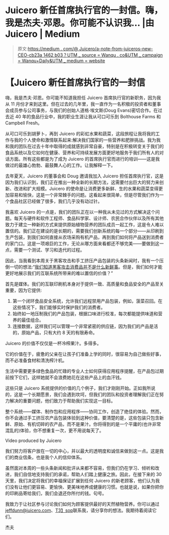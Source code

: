 # Juicero 新任首席执行官的一封信。嗨，我是杰夫·邓恩。你可能不认识我… |由 Juicero | Medium

> 原文:[https://medium . com/@ Juicero/a-note-from-juiceros-new-CEO-cb23a 1462 b03？UTM _ source = Wanqu . co&UTM _ campaign = Wanqu+Daily&UTM _ medium = website](https://medium.com/@Juicero/a-note-from-juiceros-new-ceo-cb23a1462b03?utm_source=wanqu.co&utm_campaign=Wanqu+Daily&utm_medium=website)

# 【Juicero 新任首席执行官的一封信

嗨，我是杰夫·邓恩。你可能不知道我担任 Juicero 首席执行官的新职务，因为我从 11 月份才来到这里。但在过去的几年里，我一直作为一名积极的投资者和董事会成员参与公司事务，与我们的创始人道格·埃文斯(Doug Evans)密切合作。在过去近 40 年的食品行业中，我的职业生涯让我从可口可乐到 Bolthouse Farms 和 Campbell Fresh。

从可口可乐到胡萝卜，再到 Juicero 的彩虹水果和蔬菜，这段旅程让我将我的工作与我的个人使命和激情联系起来:解决我们国家的一些营养和肥胖挑战。我为我和我的团队在过去十年中取得的成就感到非常自豪，特别是在积极转变关于我们的食品系统以及它如何在健康、营养和可持续发展方面更好地服务于我们所有人的对话方面。所有这些都是为了成为 Juicero 的首席执行官而进行的培训——这是我做过的最雄心勃勃、最鼓舞人心的工作。让我解释一下。

去年夏天，Juicero 的董事会和 Doug 邀请我加入 Juicero 担任首席执行官，这是因为我们认识到，我们正在推出一种全新的长期方法，这需要付出巨大的努力来创新、改进和扩大规模。Juicero 的使命是让消费更多新鲜、生的水果和蔬菜变得更加容易和愉快，这是一个非常棘手的问题。这看起来很简单，但是尽管我们作为一个食品社区已经做了很多，我们几乎没有动过针。

我喜欢 Juicero 的一点是，我们的团队正在以一种我从未见过的方式解决这个问题。每天与硬件和软件工程师、食品科学家、设计师、农民合作伙伴以及所有其他致力于建立一种新的方式来提供原始植物营养的团队成员一起工作，这是令人难以置信的。我们正在建设的是长期的，需要我们创新系统的每一个部分——从印刷到生产包装，到我们如何直接从农场采购有机产品，再到我们如何将产品送到消费者的家门口。这是一项艰巨的工作，无论从哪方面来看都还不够完美——要做到这一点，需要一个测试、学习和迭代的过程。

因此，当我看到本周关于黑客攻击和手工挤压产品包装的头条新闻时，我有一个压倒一切的想法:“[我们知道黑客攻击消费品并不是什么新鲜事](https://www.youtube.com/results?search_query=keurig+without+machine)。但是，我们如何才能更好地展示我们的互联系统所带来的难以置信的价值？”

首先是媒体。我们的互联印刷机本身对于提供一致、高质量和食品安全的产品至关重要，因为它提供:

1.  第一个闭环食品安全系统，允许我们远程禁用产品包装，例如，菠菜召回。在这些情况下，我们能够实时保护我们的消费者。
2.  始终如一地压制我们的产品包装，根据口味进行校准，每次都能提供味道和营养的最佳组合。
3.  连接数据，这样我们可以管理一个非常紧密的供应链，因为我们的产品是活的，原始产品，只有大约 8 天的有限寿命。

Juicero 的价值不仅仅是一杯冷榨果汁。多得多。

它的价值在于，疲惫的父亲在让孩子们准备上学的同时，很容易为自己做些好事，而不必准备食材和清洗榨汁机。

生活中需要更多绿色食品的忙碌的专业人士如何获得应用程序提醒，在产品包过期前按下它们，这样她就不会浪费她花在这些产品上的血汗钱。

这些只是 Juicero 系统提供的价值的几个例子，我们才刚刚开始。正如我所说的，这是一个长期愿景，我们会遇到坎坷，但我们的团队和投资者理解我们正在努力解决的重要问题，他们致力于帮助我们实现这一目标。

整个系统——媒体、制作包和应用程序——协同工作，创造了绝佳的体验。然而，你不会通过手工挤压农产品包装体验到这种价值，要清楚的是，这些包装只包含新鲜、原始、有机切碎的农产品，而不是果汁。你将得到的是一个平庸的(也许非常混乱的)体验，你不想重复一次，更不用说每天了。



Video produced by Juicero



我们努力将客户放在一切的中心，并以最大的透明度和诚信来做到这一点。这是我们的商业信条，也是我个人的信仰体系。

虽然面对本周的一些头条新闻和批评从来都不容易，但我们仍在学习、倾听和改进，我们自信地支持我们的承诺，帮助人们踏上健康之旅。因此，在接下来的 30 天里，我们决定将我们的幸福保证扩展到任何 Juicero 的新老顾客，他们认为我们没有让他们更容易、更愉快、更美味地养成健康的习惯。也就是说，如果你把你的印刷品寄给我们，我们会退还你所付的钱。句号。

我致力于让社区参与讨论我们如何为顾客提供最好的天然植物营养。你可以通过[jeffdunn@juicero.com](mailto:jeffdunn@juicero.com)、[T3】s](mailto:jeffdunn@juicero.com)[o](mailto:jeffdunn@juicero.com)[p](mailto:jeffdunn@juicero.com)联系我，请分享你的想法。我期待着阅读它们。

杰夫
